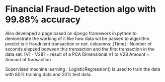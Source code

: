# Financial Fraud-Detection algo with 99.88% accuracy 
Also developed a page based on django framework in python to demonstrate the working of it like how data wil be passed to algorithm predict is it fraudulent transaction or not.
coloumns:
[Time] : Number of seconds elapsed between this transaction and the first transaction in the data set.
[V1 - V28] = result of a PCA Dimensional V1 to V28
Amount = Amount of transaction

Supervised machine learning : LogisticRegression() is used to train the data with 80% training data and 20% test data.

